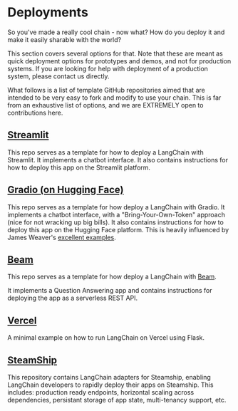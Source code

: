# Deployments

So you've made a really cool chain - now what? How do you deploy it and make it easily sharable with the world?

This section covers several options for that.
Note that these are meant as quick deployment options for prototypes and demos, and not for production systems.
If you are looking for help with deployment of a production system, please contact us directly.

What follows is a list of template GitHub repositories aimed that are intended to be
very easy to fork and modify to use your chain.
This is far from an exhaustive list of options, and we are EXTREMELY open to contributions here.

## [Streamlit](https://github.com/hwchase17/langchain-streamlit-template)

This repo serves as a template for how to deploy a LangChain with Streamlit.
It implements a chatbot interface.
It also contains instructions for how to deploy this app on the Streamlit platform.

## [Gradio (on Hugging Face)](https://github.com/hwchase17/langchain-gradio-template)

This repo serves as a template for how deploy a LangChain with Gradio.
It implements a chatbot interface, with a "Bring-Your-Own-Token" approach (nice for not wracking up big bills).
It also contains instructions for how to deploy this app on the Hugging Face platform.
This is heavily influenced by James Weaver's [excellent examples](https://huggingface.co/JavaFXpert).

## [Beam](https://github.com/slai-labs/get-beam/tree/main/examples/langchain-question-answering)

This repo serves as a template for how deploy a LangChain with [Beam](https://beam.cloud).

It implements a Question Answering app and contains instructions for deploying the app as a serverless REST API.

## [Vercel](https://github.com/homanp/vercel-langchain)

A minimal example on how to run LangChain on Vercel using Flask.


## [SteamShip](https://github.com/steamship-core/steamship-langchain/)
This repository contains LangChain adapters for Steamship, enabling LangChain developers to rapidly deploy their apps on Steamship.
This includes: production ready endpoints, horizontal scaling across dependencies, persistant storage of app state, multi-tenancy support, etc.
